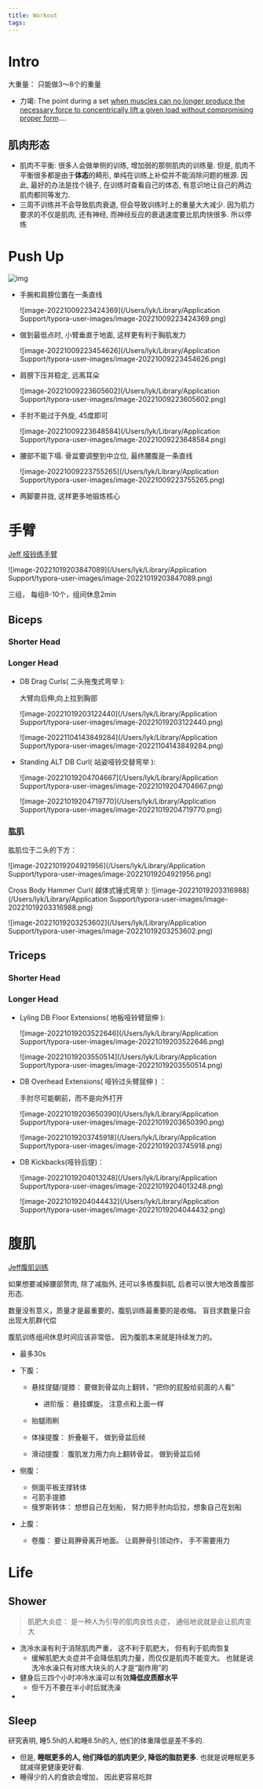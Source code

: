 ```yaml
---
title: Workout
tags:
---
```


# Intro



大重量： 只能做3～8个的重量

*  力竭: The point during a set <u>when muscles can no longer produce the necessary force to concentrically lift a given load without compromising proper form</u>....



## 肌肉形态

* 肌肉不平衡: 很多人会做单侧的训练, 增加弱的那侧肌肉的训练量. 但是, 肌肉不平衡很多都是由于**体态**的畸形, 单纯在训练上补偿并不能消除问题的根源. 因此, 最好的办法是找个镜子, 在训练时查看自己的体态, 有意识地让自己的两边肌肉都同等发力.
* 三周不训练并不会导致肌肉衰退, 但会导致训练时上的重量大大减少. 因为肌力要求的不仅是肌肉, 还有神经, 而神经反应的衰退速度要比肌肉快很多. 所以停练



# Push Up

![img](https://pic1.zhimg.com/50/v2-6507ef1da955b57b3259d73816bf3470_720w.jpg?source=1940ef5c)



* 手腕和肩膀位置在一条直线

  ![image-20221009223424369](/Users/lyk/Library/Application Support/typora-user-images/image-20221009223424369.png)

* 做到最低点时, 小臂垂直于地面, 这样更有利于胸肌发力

  ![image-20221009223454626](/Users/lyk/Library/Application Support/typora-user-images/image-20221009223454626.png)

* 肩膀下压并稳定, 远离耳朵

  ![image-20221009223605602](/Users/lyk/Library/Application Support/typora-user-images/image-20221009223605602.png)

* 手肘不能过于外旋, 45度即可

  ![image-20221009223648584](/Users/lyk/Library/Application Support/typora-user-images/image-20221009223648584.png)

* 腰部不能下塌. 骨盆要调整到中立位, 最终腰腹是一条直线 

  ![image-20221009223755265](/Users/lyk/Library/Application Support/typora-user-images/image-20221009223755265.png)

* 两脚要并拢, 这样更多地锻炼核心





# 手臂

[Jeff 哑铃练手臂](https://www.bilibili.com/video/BV1SS4y1S7HN/?spm_id_from=333.788.recommend_more_video.18&vd_source=f293ba57058847ba700ac500c350b997)



![image-20221019203847089](/Users/lyk/Library/Application Support/typora-user-images/image-20221019203847089.png)

三组， 每组8-10个，组间休息2min 

## Biceps

### Shorter Head

### Longer Head

* DB Drag Curls( 二头拖曳式弯举 ):

  大臂向后伸,向上拉到胸部

  

  ![image-20221019203122440](/Users/lyk/Library/Application Support/typora-user-images/image-20221019203122440.png)

  ![image-20221104143849284](/Users/lyk/Library/Application Support/typora-user-images/image-20221104143849284.png)

* Standing ALT DB Curl( 站姿哑铃交替弯举 ):

  ![image-20221019204704667](/Users/lyk/Library/Application Support/typora-user-images/image-20221019204704667.png)

  ![image-20221019204719770](/Users/lyk/Library/Application Support/typora-user-images/image-20221019204719770.png)

  

### 肱肌

肱肌位于二头的下方：

![image-20221019204921956](/Users/lyk/Library/Application Support/typora-user-images/image-20221019204921956.png)  



Cross Body Hammer Curl( 越体式锤式弯举 ):  ![image-20221019203316988](/Users/lyk/Library/Application Support/typora-user-images/image-20221019203316988.png)

  ![image-20221019203253602](/Users/lyk/Library/Application Support/typora-user-images/image-20221019203253602.png) 

## Triceps

### Shorter Head

### Longer Head

* Lyling DB Floor  Extensions( 地板哑铃臂屈伸 ):

  ![image-20221019203522646](/Users/lyk/Library/Application Support/typora-user-images/image-20221019203522646.png)

  

  ![image-20221019203550514](/Users/lyk/Library/Application Support/typora-user-images/image-20221019203550514.png) 

* DB Overhead Extensions( 哑铃过头臂屈伸 ) ：

  手肘尽可能朝前，而不是向外打开

  ![image-20221019203650390](/Users/lyk/Library/Application Support/typora-user-images/image-20221019203650390.png)

  ![image-20221019203745918](/Users/lyk/Library/Application Support/typora-user-images/image-20221019203745918.png) 

* DB Kickbacks(哑铃后提)：

  ![image-20221019204013248](/Users/lyk/Library/Application Support/typora-user-images/image-20221019204013248.png) 

  ![image-20221019204044432](/Users/lyk/Library/Application Support/typora-user-images/image-20221019204044432.png)



# 腹肌

[Jeff腹肌训练](https://www.bilibili.com/video/BV1jB4y1T7dL/?is_story_h5=false&p=1&share_from=ugc&share_medium=android&share_plat=android&share_session_id=6283b3b1-9169-48f5-975c-755c32124869&share_source=QQ&share_tag=s_i&timestamp=1666010672&unique_k=Ue2abkd&vd_source=f293ba57058847ba700ac500c350b997)

如果想要减掉腰部赘肉, 除了减脂外, 还可以多练腹斜肌, 后者可以很大地改善腹部形态.



数量没有意义，质量才是最重要的，腹肌训练最重要的是收缩。 盲目求数量只会出现大肌群代偿

腹肌训练组间休息时间应该非常低， 因为腹肌本来就是持续发力的。

* 最多30s

 

* 下腹：

  * 悬挂提腿/提膝： 要做到骨盆向上翻转，“把你的屁股给前面的人看”
    * 进阶版： 悬挂螺旋。 注意点和上面一样
  
  * 抬腿雨刷
  * 体操提腹： 折叠躯干， 做到骨盆后倾
  * 滑动提腹： 腹肌发力用力向上翻转骨盆， 做到骨盆后倾
  
* 侧腹：

  * 侧面平板支撑转体
  * 弓箭手提膝
  * 俄罗斯转体： 想想自己在划船， 努力把手肘向后拉，想象自己在划船

* 上腹：

  * 卷腹： 要让肩胛骨离开地面。 让肩胛骨引领动作， 手不需要用力

  

# Life

## Shower

> 肌肥大炎症： 是一种人为引导的肌肉良性炎症， 通俗地说就是会让肌肉变大

* 洗冷水澡有利于消除肌肉严重， 这不利于肌肥大， 但有利于肌肉恢复
  * 缓解肌肥大炎症并不会降低肌肉力量，而仅仅是肌肉不能变大。 也就是说洗冷水澡只有对练大块头的人才是“副作用”的
* 健身后三四个小时冲冷水澡可以有效**降低皮质醇水平**
  * 但千万不要在半小时后就洗澡
* 

## Sleep

研究表明, 睡5.5h的人和睡8.5h的人, 他们的体重降低是差不多的.

* 但是, **睡眠更多的人, 他们降低的肌肉更少, 降低的脂肪更多**. 也就是说睡眠更多就减得更健康更好看.
* 睡得少的人的食欲会增加， 因此更容易吃胖
